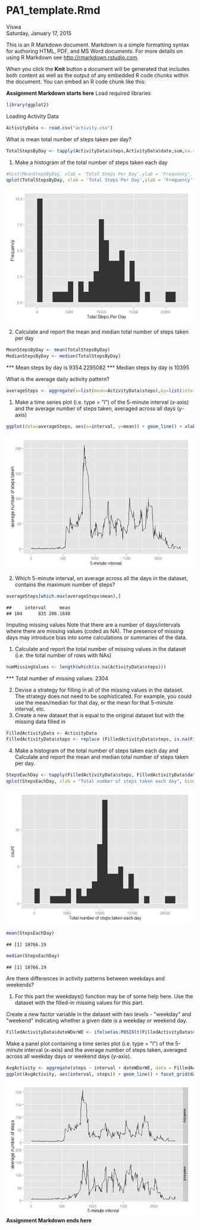 # PA1_template.Rmd
Viswa  
Saturday, January 17, 2015  

This is an R Markdown document. Markdown is a simple formatting syntax for authoring HTML, PDF, and MS Word documents. For more details on using R Markdown see <http://rmarkdown.rstudio.com>.

When you click the **Knit** button a document will be generated that includes both content as well as the output of any embedded R code chunks within the document. You can embed an R code chunk like this:

**Assignment Markdown starts here**
Load required libraries

```r
library(ggplot2)
```

Loading Activity Data

```r
ActivityData <- read.csv("activity.csv")
```

What is mean total number of steps taken per day?

```r
TotalStepsByDay <- tapply(ActivityData$steps,ActivityData$date,sum,na.rm=TRUE)
```

1. Make a histogram of the total number of steps taken each day

```r
#hist(MeanStepsByDay, xlab = 'Total Steps Per Day',ylab = 'Frequency', plot=TRUE)
qplot(TotalStepsByDay, xlab = 'Total Steps Per Day',ylab = 'Frequency', plot=TRUE,binwidth=800)
```

![](./PA1_template_files/figure-html/unnamed-chunk-4-1.png) 

2. Calculate and report the mean and median total number of steps taken per day

```r
MeanStepsByDay <- mean(TotalStepsByDay)
MedianStepsByDay <- median(TotalStepsByDay)
```
*** Mean steps by day is 9354.2295082
*** Median steps by day is 10395


What is the average daily activity pattern?

```r
averageSteps <- aggregate(x=list(mean=ActivityData$steps),by=list(interval=ActivityData$interval), FUN=mean, na.rm=TRUE)
```

1. Make a time series plot (i.e. type = "l") of the 5-minute interval (x-axis) and the average number of steps taken, averaged across all days (y-axis)

```r
ggplot(data=averageSteps, aes(x=interval, y=mean)) + geom_line() + xlab("5-minute interval") + ylab("average number of steps taken")
```

![](./PA1_template_files/figure-html/unnamed-chunk-7-1.png) 

2. Which 5-minute interval, on average across all the days in the dataset, contains the maximum number of steps?

```r
averageSteps[which.max(averageSteps$mean),]
```

```
##     interval     mean
## 104      835 206.1698
```

Imputing missing values
Note that there are a number of days/intervals where there are missing values (coded as NA). The presence of missing days may introduce bias into some calculations or summaries of the data.

1. Calculate and report the total number of missing values in the dataset (i.e. the total number of rows with NAs)

```r
numMissingValues <- length(which(is.na(ActivityData$steps)))
```
*** Total number of missing values: 2304

2. Devise a strategy for filling in all of the missing values in the dataset. The strategy does not need to be sophisticated. For example, you could use the mean/median for that day, or the mean for that 5-minute interval, etc.
3. Create a new dataset that is equal to the original dataset but with the missing data filled in

```r
FilledActivityData <- ActivityData
FilledActivityData$steps <- replace (FilledActivityData$steps, is.na(FilledActivityData$steps), mean(FilledActivityData$steps, na.rm=TRUE))
```

4. Make a histogram of the total number of steps taken each day and Calculate and report the mean and median total number of steps taken per day.

```r
StepsEachDay <- tapply(FilledActivityData$steps, FilledActivityData$date, FUN = sum)
qplot(StepsEachDay, xlab = "Total number of steps taken each day", binwidth = 800)
```

![](./PA1_template_files/figure-html/unnamed-chunk-11-1.png) 

```r
mean(StepsEachDay)
```

```
## [1] 10766.19
```

```r
median(StepsEachDay)
```

```
## [1] 10766.19
```

Are there differences in activity patterns between weekdays and weekends?
1. For this part the weekdays() function may be of some help here. Use the dataset with the filled-in missing values for this part.

Create a new factor variable in the dataset with two levels - "weekday" and "weekend" indicating whether a given date is a weekday or weekend day.


```r
FilledActivityData$dateWDorWE <- ifelse(as.POSIXlt(FilledActivityData$date)$wday %in% c(0,6), 'weekend', 'weekday')
```

Make a panel plot containing a time series plot (i.e. type = "l") of the 5-minute interval (x-axis) and the average number of steps taken, averaged across all weekday days or weekend days (y-axis).


```r
AvgActivity <- aggregate(steps ~ interval + dateWDorWE, data = FilledActivityData, mean)
ggplot(AvgActivity, aes(interval, steps)) + geom_line() + facet_grid(dateWDorWE ~ .) + xlab("5-minute interval") + ylab("average number of steps")
```

![](./PA1_template_files/figure-html/unnamed-chunk-13-1.png) 
**Assignment Markdown ends here**
